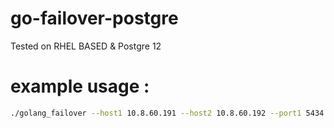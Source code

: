 # go-failover-postgre
Tested on RHEL BASED & Postgre 12

# example usage :
```bash
./golang_failover --host1 10.8.60.191 --host2 10.8.60.192 --port1 5434 --port2 5434 --user1 postgres --user2 postgres --password1 <pg password> --password2 <pg password> --localuser postgres --localpass <pg password> --localdata "/var/lib/pgsql/12/data" --localpg "/usr/pgsql-12/bin/pg_ctl" --localport 5434 --localhost localhost
```
